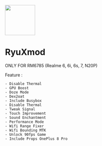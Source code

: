 <img src="https://telegra.ph/file/af85bf66600608deae803.jpg" width="100">


# RyuXmod
ONLY FOR RM6785 
(Realme 6, 6i, 6s, 7, N20P)

Feature :

    - Disable Thermal
    - GPU Boost
    - Doze Mode
    - Dex2oat
    - Include Busybox
    - Disable Thermal
    - Tweak Signal
    - Touch Improvement
    - Sound Enchantment
    - Performance Mode
    - Wifi Range Fixer
    - Wifi Bounding MTK
    - Unlock 90fps Game
    - Include Props OnePlus 8 Pro
